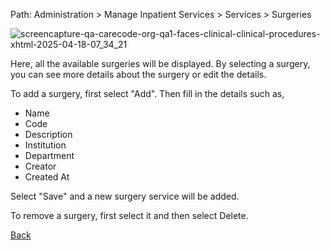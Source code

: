 Path: Administration > Manage Inpatient Services > Services > Surgeries


![screencapture-qa-carecode-org-qa1-faces-clinical-clinical-procedures-xhtml-2025-04-18-07_34_21](https://github.com/user-attachments/assets/a468009b-5588-4a9f-a3ef-9df9176b2795)


Here, all the available surgeries will be displayed. By selecting a surgery, you can see more details about the surgery or edit the details.

To add a surgery, first select "Add". Then fill in the details such as,
* Name
* Code
* Description
* Institution
* Department
* Creator
* Created At

Select "Save" and a new surgery service will be added.

To remove a surgery, first select it and then select Delete.

[Back](https://github.com/hmislk/hmis/wiki/Manage-Inpatient-Services)